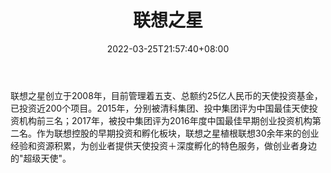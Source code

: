 ﻿---
weight: 
title: "联想之星"
description: "联想之星创立于2008年，目前管理着五支、总额约25亿人民币的天使投资基金，已投资近200个项目"
date: 2022-03-25T21:57:40+08:00
lastmod: 2022-03-25T16:45:40+08:00
draft: false
authors: ["Metabd"]
featuredImage: "lianxiangzhixing.jpg"
link: ""
tags: ["投资机构","联想之星"]
categories: ["navigation"]
navigation: ["投资机构"]
lightgallery: true
toc: true
pinned: false
recommend: false
recommend1: false
---
联想之星创立于2008年，目前管理着五支、总额约25亿人民币的天使投资基金，已投资近200个项目。2015年，分别被清科集团、投中集团评为中国最佳天使投资机构前三名；2017年，被投中集团评为2016年度中国最佳早期创业投资机构第二名。作为联想控股的早期投资和孵化板块，联想之星植根联想30余年来的创业经验和资源积累，为创业者提供天使投资＋深度孵化的特色服务，做创业者身边的"超级天使"。
